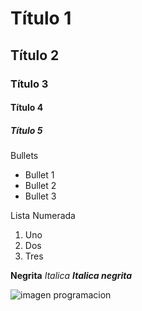 # Título 1
## Título 2 
### Título 3
#### Título 4 
##### Título 5 

Bullets
* Bullet 1
* Bullet 2
* Bullet 3

Lista Numerada
1. Uno
2. Dos
3. Tres

**Negrita**
_Italica_
**_Italica negrita_**

![imagen programacion](https://w0.peakpx.com/wallpaper/220/995/HD-wallpaper-hacker-hacket-hqcker.jpg)
